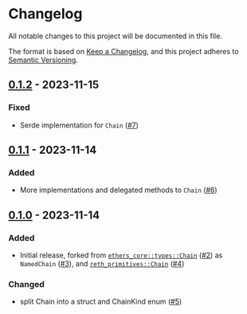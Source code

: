 # Changelog

All notable changes to this project will be documented in this file.

The format is based on [Keep a Changelog](https://keepachangelog.com/en/1.1.0/),
and this project adheres to [Semantic Versioning](https://semver.org/spec/v2.0.0.html).

## [0.1.2](https://github.com/alloy-rs/chains/releases/tag/v0.1.1) - 2023-11-15

### Fixed

- Serde implementation for `Chain` ([#7])

[#7]: https://github.com/alloy-rs/chains/pull/7

## [0.1.1](https://github.com/alloy-rs/chains/releases/tag/v0.1.1) - 2023-11-14

### Added

- More implementations and delegated methods to `Chain` ([#6])

[#6]: https://github.com/alloy-rs/chains/pull/6

## [0.1.0](https://github.com/alloy-rs/chains/releases/tag/v0.1.0) - 2023-11-14

### Added

- Initial release, forked from [`ethers_core::types::Chain`](https://github.com/gakonst/ethers-rs/blob/f97bb1db0e34727d7d74549bba5f6e246d760c13/ethers-core/src/types/chain.rs#L55) ([#2]) as `NamedChain` ([#3]), and [`reth_primitives::Chain`](https://github.com/paradigmxyz/reth/blob/8ecd90b884d1ae9cf9119a743b658a4a6dd110c1/crates/primitives/src/chain/mod.rs#L97) ([#4])

### Changed

- split Chain into a struct and ChainKind enum ([#5])

[#2]: https://github.com/alloy-rs/chains/pull/2
[#3]: https://github.com/alloy-rs/chains/pull/3
[#4]: https://github.com/alloy-rs/chains/pull/4
[#5]: https://github.com/alloy-rs/chains/pull/5

